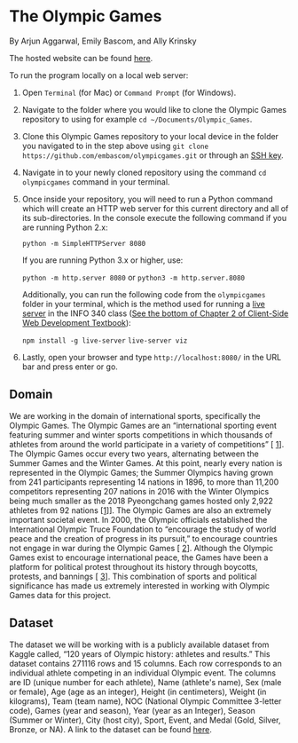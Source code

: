 # The Olympic Games
By Arjun Aggarwal, Emily Bascom, and Ally Krinsky

The hosted website can be found [here]().

To run the program locally on a local web server:
1. Open `Terminal` (for Mac) or `Command Prompt` (for Windows). 
2. Navigate to the folder where you would like to clone the Olympic Games repository to using for example `cd ~/Documents/Olympic_Games`.
3. Clone this Olympic Games repository to your local device in the folder you navigated to in the step above using `git clone https://github.com/embascom/olympicgames.git` or through an [SSH key](https://www.toolsqa.com/git/clone-repository-using-ssh/).
4. Navigate in to your newly cloned repository using the command `cd olympicgames` command in your terminal.
5. Once inside your repository, you will need to run a Python command which will create an HTTP web server for this current directory and all of its sub-directories. In the console execute the following command if you are running Python 2.x:

    `python -m SimpleHTTPServer 8080`

    If you are running Python 3.x or higher, use:

    `python -m http.server 8080` or `python3 -m http.server.8080`

    Additionally, you can run the following code from the `olympicgames` folder in your terminal, which is the method used for running a [live server](https://github.com/tapio/live-server) in the INFO 340 class ([See the bottom of Chapter 2 of Client-Side Web Development Textbook](https://info340.github.io/client-side-development.html)):

    `npm install -g live-server`
    `live-server viz`

6. Lastly, open your browser and type `http://localhost:8080/` in the URL bar and press enter or go.

## Domain
We are working in the domain of international sports, specifically the Olympic Games. The Olympic Games are an “international sporting event featuring summer and winter sports competitions in which thousands of athletes from around the world participate in a variety of competitions” [ [1](https://en.wikipedia.org/wiki/Olympic_Games)]. The Olympic Games occur every two years, alternating between the Summer Games and the Winter Games. At this point, nearly every nation is represented in the Olympic Games; the Summer Olympics having grown from 241 participants representing 14 nations in 1896, to more than 11,200 competitors representing 207 nations in 2016 with the Winter Olympics being much smaller as the 2018 Pyeongchang games hosted only 2,922 athletes from 92 nations [ [1]](https://en.wikipedia.org/wiki/Olympic_Games)]. The Olympic Games are also an extremely important societal event. In 2000, the Olympic officials established the International Olympic Truce Foundation to “encourage the study of world peace and the creation of progress in its pursuit,” to encourage countries not engage in war during the Olympic Games [ [2](https://www.britannica.com/topic/The-Olympic-Truce-1688469)]. Although the Olympic Games exist to encourage international peace, the Games have been a platform for political protest throughout its history through boycotts, protests, and bannings [ [3](https://www.britannica.com/list/7-significant-political-events-at-the-olympic-games)]. This combination of sports and political significance has made us extremely interested in working with Olympic Games data for this project.

## Dataset
The dataset we will be working with is a publicly available dataset from Kaggle called, “120 years of Olympic history: athletes and results.” This dataset contains 271116 rows and 15 columns. Each row corresponds to an individual athlete competing in an individual Olympic event. The columns are ID (unique number for each athlete), Name (athlete's name), Sex (male or female), Age (age as an integer), Height (in centimeters), Weight (in kilograms), Team (team name), NOC (National Olympic Committee 3-letter code), Games (year and season), Year (year as an Integer), Season (Summer or Winter), City (host city), Sport, Event, and Medal (Gold, Silver, Bronze, or NA). A link to the dataset can be found [here](https://www.kaggle.com/heesoo37/120-years-of-olympic-history-athletes-and-results).
